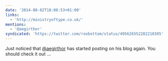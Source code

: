 ```yaml
---
date: '2014-08-02T18:08:53+01:00'
links:
  - 'http://ministryoftype.co.uk/'
mentions:
  - '@aegirthor'
syndicated: 'https://twitter.com/roobottom/status/495626552282210305'
---
```

Just noticed that [@aegirthor](https://twitter.com/@aegirthor) has started posting on his blog again. You should check it out … 

